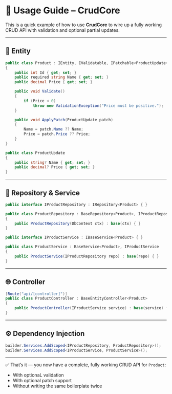 # 🧰 Usage Guide – CrudCore

This is a quick example of how to use **CrudCore** to wire up a fully working CRUD API with validation and optional partial updates.

---

## 🧱 Entity

```csharp
public class Product : IEntity, IValidatable, IPatchable<ProductUpdate>
{
    public int Id { get; set; }
    public required string Name { get; set; }
    public decimal Price { get; set; }

    public void Validate()
    {
        if (Price < 0)
            throw new ValidationException("Price must be positive.");
    }

    public void ApplyPatch(ProductUpdate patch)
    {
        Name = patch.Name ?? Name;
        Price = patch.Price ?? Price;
    }
}
```

```csharp
public class ProductUpdate
{
    public string? Name { get; set; }
    public decimal? Price { get; set; }
}
```

---

## 🔧 Repository & Service

```csharp
public interface IProductRepository : IRepository<Product> { }

public class ProductRepository : BaseRepository<Product>, IProductRepository
{
    public ProductRepository(DbContext ctx) : base(ctx) { }
}

public interface IProductService : IBaseService<Product> { }

public class ProductService : BaseService<Product>, IProductService
{
    public ProductService(IProductRepository repo) : base(repo) { }
}
```

---

## 🌐 Controller

```csharp
[Route("api/[controller]")]
public class ProductController : BaseEntityController<Product>
{
    public ProductController(IProductService service) : base(service) { }
}
```

---

## ⚙️ Dependency Injection

```csharp
builder.Services.AddScoped<IProductRepository, ProductRepository>();
builder.Services.AddScoped<IProductService, ProductService>();
```

---

✅ That’s it — you now have a complete, fully working CRUD API for `Product`:
- With optionaL validation
- With optional patch support
- Without writing the same boilerplate twice
